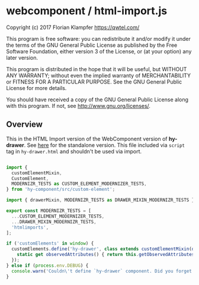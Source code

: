 # webcomponent / html-import.js
Copyright (c) 2017 Florian Klampfer <https://qwtel.com/>

This program is free software: you can redistribute it and/or modify
it under the terms of the GNU General Public License as published by
the Free Software Foundation, either version 3 of the License, or
(at your option) any later version.

This program is distributed in the hope that it will be useful,
but WITHOUT ANY WARRANTY; without even the implied warranty of
MERCHANTABILITY or FITNESS FOR A PARTICULAR PURPOSE.  See the
GNU General Public License for more details.

You should have received a copy of the GNU General Public License
along with this program.  If not, see <http://www.gnu.org/licenses/>.

## Overview
This in the HTML Import version of the WebComponent version of **hy-drawer**.
See [here](index.md) for the standalone version.
This file included via `script` tag in `hy-drawer.html` and shouldn't be used via import.


```js

import {
  customElementMixin,
  CustomElement,
  MODERNIZR_TESTS as CUSTOM_ELEMENT_MODERNIZER_TESTS,
} from 'hy-component/src/custom-element';

import { drawerMixin, MODERNIZR_TESTS as DRAWER_MIXIN_MODERNIZR_TESTS } from '../mixin';

export const MODERNIZR_TESTS = [
  ...CUSTOM_ELEMENT_MODERNIZER_TESTS,
  ...DRAWER_MIXIN_MODERNIZR_TESTS,
  'htmlimports',
];

if ('customElements' in window) {
  customElements.define('hy-drawer', class extends customElementMixin(drawerMixin(CustomElement)) {
    static get observedAttributes() { return this.getObservedAttributes(); }
  });
} else if (process.env.DEBUG) {
  console.warn('Couldn\'t define `hy-drawer` component. Did you forget to include a custom elements polyfill?');
}
```



